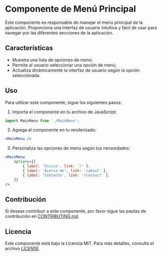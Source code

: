 # Componente de Menú Principal

Este componente es responsable de manejar el menú principal de la aplicación. Proporciona una interfaz de usuario intuitiva y fácil de usar para navegar por las diferentes secciones de la aplicación.

## Características

- Muestra una lista de opciones de menú.
- Permite al usuario seleccionar una opción de menú.
- Actualiza dinámicamente la interfaz de usuario según la opción seleccionada.

## Uso

Para utilizar este componente, sigue los siguientes pasos:

1. Importa el componente en tu archivo de JavaScript:

```javascript
import MainMenu from './MainMenu';
```

2. Agrega el componente en tu renderizado:

```jsx
<MainMenu />
```

3. Personaliza las opciones de menú según tus necesidades:

```jsx
<MainMenu
    options={[
        { label: 'Inicio', link: '/' },
        { label: 'Acerca de', link: '/about' },
        { label: 'Contacto', link: '/contact' },
    ]}
/>
```

## Contribución

Si deseas contribuir a este componente, por favor sigue las pautas de contribución en [CONTRIBUTING.md](./CONTRIBUTING.md).

## Licencia

Este componente está bajo la Licencia MIT. Para más detalles, consulta el archivo [LICENSE](./LICENSE).
